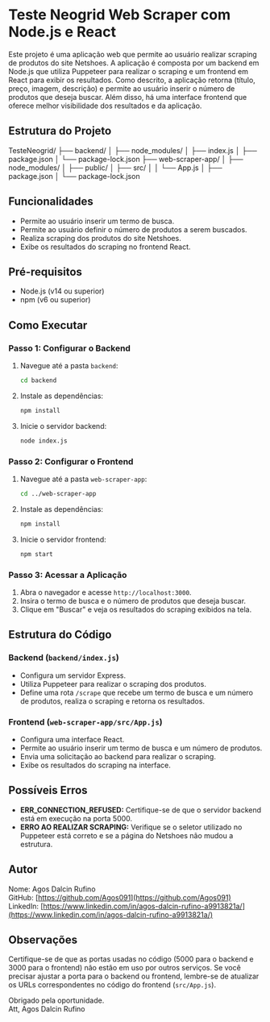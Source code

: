# Teste Neogrid Web Scraper com Node.js e React

Este projeto é uma aplicação web que permite ao usuário realizar scraping de produtos do site Netshoes. A aplicação é composta por um backend em Node.js que utiliza Puppeteer para realizar o scraping e um frontend em React para exibir os resultados. Como descrito, a aplicação retorna (título, preço, imagem, descrição) e permite ao usuário inserir o número de produtos que deseja buscar. Além disso, há uma interface frontend que oferece melhor visibilidade dos resultados e da aplicação.

## Estrutura do Projeto

TesteNeogrid/
├── backend/
│ ├── node_modules/
│ ├── index.js
│ ├── package.json
│ └── package-lock.json
├── web-scraper-app/
│ ├── node_modules/
│ ├── public/
│ ├── src/
│ │ └── App.js
│ ├── package.json
│ └── package-lock.json


## Funcionalidades

- Permite ao usuário inserir um termo de busca.
- Permite ao usuário definir o número de produtos a serem buscados.
- Realiza scraping dos produtos do site Netshoes.
- Exibe os resultados do scraping no frontend React.

## Pré-requisitos

- Node.js (v14 ou superior)
- npm (v6 ou superior)

## Como Executar

### Passo 1: Configurar o Backend

1. Navegue até a pasta `backend`:

    ```bash
    cd backend
    ```

2. Instale as dependências:

    ```bash
    npm install
    ```

3. Inicie o servidor backend:

    ```bash
    node index.js
    ```

### Passo 2: Configurar o Frontend

1. Navegue até a pasta `web-scraper-app`:

    ```bash
    cd ../web-scraper-app
    ```

2. Instale as dependências:

    ```bash
    npm install
    ```

3. Inicie o servidor frontend:

    ```bash
    npm start
    ```

### Passo 3: Acessar a Aplicação

1. Abra o navegador e acesse `http://localhost:3000`.
2. Insira o termo de busca e o número de produtos que deseja buscar.
3. Clique em "Buscar" e veja os resultados do scraping exibidos na tela.

## Estrutura do Código

### Backend (`backend/index.js`)

- Configura um servidor Express.
- Utiliza Puppeteer para realizar o scraping dos produtos.
- Define uma rota `/scrape` que recebe um termo de busca e um número de produtos, realiza o scraping e retorna os resultados.

### Frontend (`web-scraper-app/src/App.js`)

- Configura uma interface React.
- Permite ao usuário inserir um termo de busca e um número de produtos.
- Envia uma solicitação ao backend para realizar o scraping.
- Exibe os resultados do scraping na interface.

## Possíveis Erros

- **ERR_CONNECTION_REFUSED:** Certifique-se de que o servidor backend está em execução na porta 5000.
- **ERRO AO REALIZAR SCRAPING:** Verifique se o seletor utilizado no Puppeteer está correto e se a página do Netshoes não mudou a estrutura.

## Autor

Nome: Agos Dalcin Rufino  
GitHub: [https://github.com/Agos091](https://github.com/Agos091)  
LinkedIn: [https://www.linkedin.com/in/agos-dalcin-rufino-a9913821a/](https://www.linkedin.com/in/agos-dalcin-rufino-a9913821a/)

## Observações

Certifique-se de que as portas usadas no código (5000 para o backend e 3000 para o frontend) não estão em uso por outros serviços.
Se você precisar ajustar a porta para o backend ou frontend, lembre-se de atualizar os URLs correspondentes no código do frontend (`src/App.js`).

Obrigado pela oportunidade.  
Att, Agos Dalcin Rufino
